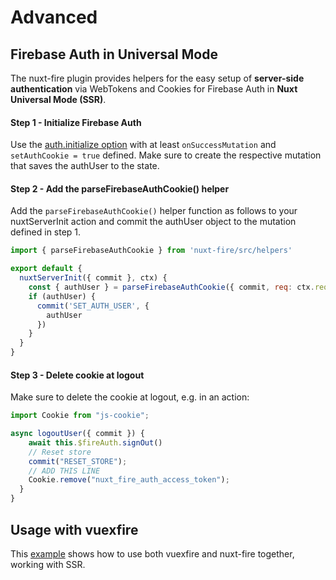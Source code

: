 # Advanced

## Firebase Auth in Universal Mode <Badge text="EXPERIMENTAL" type="warn"/>

The nuxt-fire plugin provides helpers for the easy setup of **server-side authentication** via WebTokens and Cookies for Firebase Auth in **Nuxt Universal Mode (SSR)**.

#### Step 1 - Initialize Firebase Auth

Use the [auth.initialize option](/options/#auth) with at least `onSuccessMutation` and `setAuthCookie = true` defined. Make sure to create the respective mutation that saves the authUser to the state.

#### Step 2 - Add the parseFirebaseAuthCookie() helper

Add the `parseFirebaseAuthCookie()` helper function as follows to your nuxtServerInit action and commit the authUser object to the mutation defined in step 1.

```js
import { parseFirebaseAuthCookie } from 'nuxt-fire/src/helpers'

export default {
  nuxtServerInit({ commit }, ctx) {
    const { authUser } = parseFirebaseAuthCookie({ commit, req: ctx.req })
    if (authUser) {
      commit('SET_AUTH_USER', {
        authUser
      })
    }
  }
}
```

#### Step 3 - Delete cookie at logout

Make sure to delete the cookie at logout, e.g. in an action:

```js
import Cookie from "js-cookie";

async logoutUser({ commit }) {
    await this.$fireAuth.signOut()
    // Reset store
    commit("RESET_STORE");
    // ADD THIS LINE
    Cookie.remove("nuxt_fire_auth_access_token");
  }
}
```

## Usage with vuexfire

This [example](https://github.com/lupas/nuxt-fire-vuexfire-example) shows how to use both vuexfire and nuxt-fire together, working with SSR.
